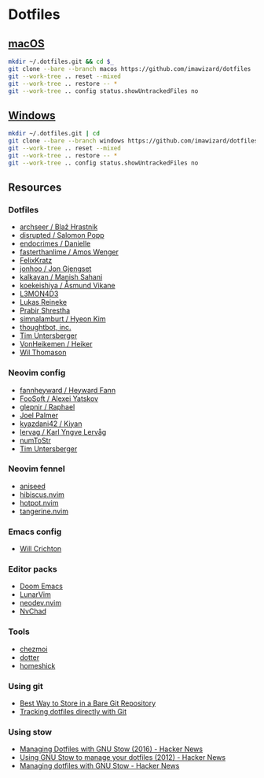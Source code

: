 # Dotfiles

## [macOS](https://github.com/imawizard/dotfiles/tree/macos)

```sh
mkdir ~/.dotfiles.git && cd $_
git clone --bare --branch macos https://github.com/imawizard/dotfiles .
git --work-tree .. reset --mixed
git --work-tree .. restore -- *
git --work-tree .. config status.showUntrackedFiles no
```

## [Windows](https://github.com/imawizard/dotfiles/tree/windows)

```sh
mkdir ~/.dotfiles.git | cd
git clone --bare --branch windows https://github.com/imawizard/dotfiles .
git --work-tree .. reset --mixed
git --work-tree .. restore -- *
git --work-tree .. config status.showUntrackedFiles no
```

## Resources
### Dotfiles
- [archseer / Blaž Hrastnik](https://github.com/archseer/dotfiles)
- [disrupted / Salomon Popp](https://github.com/disrupted/dotfiles)
- [endocrimes / Danielle](https://github.com/endocrimes/dotfiles)
- [fasterthanlime / Amos Wenger](https://github.com/fasterthanlime/dotfiles)
- [FelixKratz](https://github.com/FelixKratz/dotfiles)
- [jonhoo / Jon Gjengset](https://github.com/jonhoo/configs)
- [kalkayan / Manish Sahani](https://github.com/kalkayan/dotfiles)
- [koekeishiya / Åsmund Vikane](https://github.com/koekeishiya/dotfiles)
- [L3MON4D3](https://github.com/L3MON4D3/Dotfiles)
- [Lukas Reineke](https://github.com/lukas-reineke/dotfiles)
- [Prabir Shrestha](https://github.com/prabirshrestha/dotfiles)
- [simnalamburt / Hyeon Kim](https://github.com/simnalamburt/.dotfiles)
- [thoughtbot, inc.](https://github.com/thoughtbot/dotfiles)
- [Tim Untersberger](https://github.com/TimUntersberger/dotfiles)
- [VonHeikemen / Heiker](https://github.com/VonHeikemen/dotfiles)
- [Wil Thomason](https://github.com/wbthomason/dotfiles)
### Neovim config
- [fannheyward / Heyward Fann](https://github.com/fannheyward/init.vim)
- [FooSoft / Alexei Yatskov](https://github.com/FooSoft/dotvim)
- [glepnir / Raphael](https://github.com/glepnir/nvim)
- [Joel Palmer](https://gist.github.com/joelpalmer/9db3f1cdfd463daa6d7c614ae1618fa6)
- [kyazdani42 / Kiyan](https://github.com/kyazdani42/nvim-config)
- [lervag / Karl Yngve Lervåg](https://github.com/lervag/dotvim)
- [numToStr](https://github.com/numToStr/dotfiles/tree/master/neovim/.config/nvim)
- [Tim Untersberger](https://github.com/TimUntersberger/neovim.config)
### Neovim fennel
- [aniseed](https://github.com/Olical/aniseed)
- [hibiscus.nvim](https://github.com/udayvir-singh/hibiscus.nvim)
- [hotpot.nvim](https://github.com/rktjmp/hotpot.nvim)
- [tangerine.nvim](https://github.com/udayvir-singh/tangerine.nvim)
### Emacs config
- [Will Crichton](https://github.com/willcrichton/dotfiles)
### Editor packs
- [Doom Emacs](https://github.com/doomemacs/doomemacs)
- [LunarVim](https://github.com/LunarVim/LunarVim)
- [neodev.nvim](https://github.com/folke/neodev.nvim)
- [NvChad](https://github.com/NvChad/NvChad)
### Tools
- [chezmoi](https://github.com/twpayne/chezmoi)
- [dotter](https://github.com/SuperCuber/dotter)
- [homeshick](https://github.com/andsens/homeshick)
### Using git
- [Best Way to Store in a Bare Git Repository](https://www.atlassian.com/git/tutorials/dotfiles)
- [Tracking dotfiles directly with Git](https://wiki.archlinux.org/title/Dotfiles)
### Using stow
- [Managing Dotfiles with GNU Stow (2016) - Hacker News](https://news.ycombinator.com/item?id=27137172)
- [Using GNU Stow to manage your dotfiles (2012) - Hacker News](https://news.ycombinator.com/item?id=25549462)
- [Managing dotfiles with GNU Stow - Hacker News](https://news.ycombinator.com/item?id=11515222)

<!-- vim: set tw=0 wrap ts=4 sw=4 et: -->
